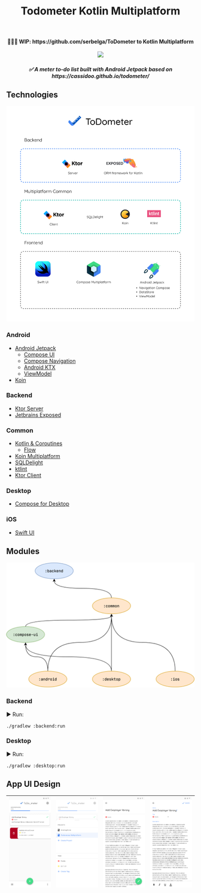 <h1 align="center">Todometer Kotlin Multiplatform</h1></br>

<h4 align="center">
  🚧🚧🚧 WIP: https://github.com/serbelga/ToDometer to Kotlin Multiplatform
</h4>

<p align="center">
<img src="https://github.com/serbelga/ToDometer_Kotlin_Multiplatform/actions/workflows/build.yml/badge.svg">
</p>

<h5 align="center">
✅ A meter to-do list built with Android Jetpack based on https://cassidoo.github.io/todometer/
</h5>

## Technologies

<div align="center">
<img src="./resources/arch/diagram.jpg" width="700" />
</div>

### Android
* [Android Jetpack](https://developer.android.com/jetpack)
  * [Compose UI](https://developer.android.com/jetpack/compose)
  * [Compose Navigation](https://developer.android.com/jetpack/compose/navigation)
  * [Android KTX](https://developer.android.com/kotlin/ktx)
  * [ViewModel](https://developer.android.com/topic/libraries/architecture/viewmodel)
* [Koin](https://insert-koin.io/docs/reference/koin-android/start)

### Backend
* [Ktor Server](https://ktor.io/)
* [Jetbrains Exposed](https://github.com/JetBrains/Exposed)

### Common
* [Kotlin & Coroutines](https://kotlinlang.org/docs/coroutines-overview.html)
  * [Flow](https://kotlinlang.org/docs/flow.html)
* [Koin Multiplatform](https://insert-koin.io/docs/setup/v3/)
* [SQLDelight](https://cashapp.github.io/sqldelight/)
* [ktlint](https://ktlint.github.io/)
* [Ktor Client](https://ktor.io/docs/client.html)

### Desktop
* [Compose for Desktop](https://github.com/JetBrains/compose-jb)

### iOS
* [Swift UI](https://developer.apple.com/xcode/swiftui/)


## Modules

<div align="center">
<img src="./resources/arch/modules.png" width="700" />
</div>

### Backend

▶️ Run:

```
./gradlew :backend:run
```

### Desktop

▶️ Run:

```
./gradlew :desktop:run
```

## App UI Design

| <img width="300" src="./resources/Home.png"></img> | <img width="300" src="./resources/Home_BottomSheet.png"></img> | <img width="300" src="./resources/Task_Detail.png"></img> | <img width="300" src="./resources/Edit_Task.png"></img> |
|---|---|---|---|
